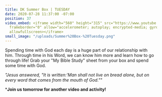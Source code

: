 ```yaml
---
title: DK Summer Box | TUESDAY
date: 2020-07-28 11:37:00 -07:00
position: 37
video_embed: <iframe width="560" height="315" src="https://www.youtube.com/embed/HlhsgPMJon0"
  frameborder="0" allow="accelerometer; autoplay; encrypted-media; gyroscope; picture-in-picture"
  allowfullscreen></iframe>
small_image: "/uploads/Summer%20Box-%20Tuesday.png"
---
```


Spending time with God each day is a huge part of our relationship with him. Through time in his Word, we can know him more and learn how to go through life! Grab your "My Bible Study" sheet from your box and spend some time with God.

*"Jesus answered, "It is written:'Man shall not live on bread alone, but on every word that comes from the mouth of God.""*

***Join us tomorrow for another video and activity!**